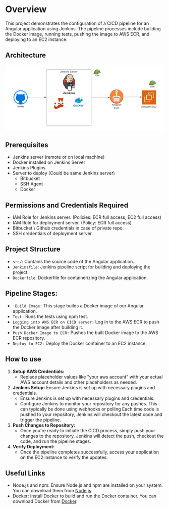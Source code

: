 # Overview

This project demonstrates the configuration of a CICD pipeline for an Angular application using Jenkins. The pipeline processes include building the Docker image, running tests, pushing the image to AWS ECR, and deploying to an EC2 instance.

## Architecture
![Architecture](./Images/JenkinsARC.png)

## Prerequisites 

- Jenkins server (remote or on local machine)
- Docker installed on Jenkins Server
- Jenkins Plugins 
- Server to deploy (Could be same Jenkins server) 
    - Bitbucket
    - SSH Agent
    - Docker

## Permissions and Credentials Required
- IAM Role for Jenkins server. (Policies: ECR full access, EC2 full access)
- IAM Role for deployment server. (Policy: ECR full access)
- Bitbucket \ Github credentials in case of private repo.
- SSH credentials of deployment server.

## Project Structure

- `src/`: Contains the source code of the Angular application.
- `Jenkinsfile`: Jenkins pipeline script for building and deploying the project.
- `Dockerfile`: Dockerfile for containerizing the Angular application.

## Pipeline Stages:

- `'Build Image:` This stage builds a Docker image of our Angular application.
- `Test:` Runs the tests using npm test.
- `Logging into AWS ECR on CICD server:` Log in to the AWS ECR to push the Docker image after building it.
- `Push Docker Image to ECR:` Pushes the built Docker image to the AWS ECR repository.
- `Deploy to EC2:` Deploy the Docker container to an EC2 instance.

## How to use

1. **Setup AWS Credentials:** 
    - Replace placeholder values like "your aws account" with your actual AWS account details and other placeholders as needed.
2. **Jenkins Setup:** Ensure Jenkins is set up with necessary plugins and credentials.
    - Ensure Jenkins is set up with necessary plugins and credentials.
    - Configure Jenkins to monitor your repository for any pushes. This can typically be done using webhooks or polling Each time code is pushed to your repository, Jenkins will checkout the latest code and trigger the pipeline.
3. **Push Changes to Repository:** 
    - Once you're ready to initiate the CICD process, simply push your changes to the repository. Jenkins will detect the push, checkout the code, and run the pipeline stages.
4. **Verify Deployment:** 
    - Once the pipeline completes successfully, access your application on the EC2 instance to verify the updates.

## Useful Links
- Node.js and npm: Ensure Node.js and npm are installed on your system. You can download them from [Node.js](https://nodejs.org/).
- Docker: Install Docker to build and run the Docker container. You can download Docker from [Docker](https://www.docker.com/).


